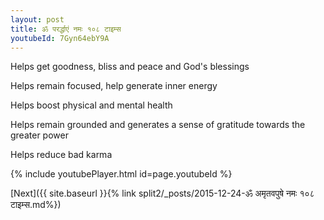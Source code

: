 ```yaml
---
layout: post
title: ॐ परर्द्धाएं नमः १०८ टाइम्स
youtubeId: 7Gyn64ebY9A
---
```

 
 
Helps get goodness, bliss and peace and God's blessings
 
Helps remain focused, help generate inner energy 
 
Helps boost physical and mental health 
 
Helps remain grounded and generates a sense of gratitude towards the greater power 
 
Helps reduce bad karma
 
 
 
 


{% include youtubePlayer.html id=page.youtubeId %}
 
[Next]({{ site.baseurl }}{% link  split2/_posts/2015-12-24-ॐ अमृतवपुषे नमः १०८ टाइम्स.md%})
 
